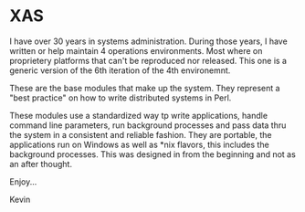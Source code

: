 XAS
===

I have over 30 years in systems administration. During those years, I
have written or help maintain 4 operations environments. Most where on
proprietery platforms that can't be reproduced nor released. This one is 
a generic version of the 6th iteration of the 4th environemnt. 

These are the base modules that make up the system. They represent a
"best practice" on how to write distributed systems in Perl. 

These modules use a standardized way tp write applications, handle
command line parameters, run background processes and pass data thru 
the system in a consistent and reliable fashion. They are portable, the 
applications run on Windows as well as *nix flavors, this includes the
background processes. This was designed in from the beginning and not as 
an after thought. 

Enjoy...

Kevin

